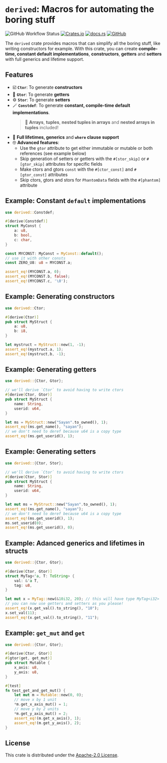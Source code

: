 # `derived`: Macros for automating the boring stuff

![GitHub Workflow Status](https://img.shields.io/github/workflow/status/ohsayan/derived/Test?style=flat-square) [![Crates.io](https://img.shields.io/crates/v/derived?style=flat-square)](https://crates.io/crates/derived) [![docs.rs](https://img.shields.io/docsrs/derived?style=flat-square)](https://docs.rs/derived) [![GitHub](https://img.shields.io/github/license/ohsayan/derived?style=flat-square)](./LICENSE)

The `derived` crate provides macros that can simplify all the boring stuff, like writing constructors for example. With this crate, you can create **compile-time, constant default implementations**, **constructors**, **getters** and
**setters** with full generics and lifetime support.

## Features

- ☑️ **`Ctor`**: To generate **constructors**
- 🤌 **`Gtor`**: To generate **getters**
- ⚙️ **`Stor`**: To generate **setters**
- 🪄 **`Constdef`**: To generate **constant, compile-time default implementations**.
  > 🎉 **Arrays**, **tuples**, **nested tuples in arrays** and **nested arrays in tuples** included!
- 💯 **Full lifetimes, generics** and **`where` clause support**
- 🤓 **Advanced features**:
  - Use the `gtor` attribute to get either immutable or mutable or both references (see example below)
  - Skip generation of setters or getters with the `#[stor_skip]` or `#[gtor_skip]` attributes for
    specific fields
  - Make ctors and gtors `const` with the `#[ctor_const]` and `#[gtor_const]` attributes
  - Skip ctors, gtors and stors for `PhantomData` fields with the `#[phantom]` attribute

## Example: Constant `default` implementations

```rust
use derived::Constdef;

#[derive(Constdef)]
struct MyConst {
    a: u8,
    b: bool,
    c: char,
}

const MYCONST: MyConst = MyConst::default();
// use it with other consts
const ZERO_U8: u8 = MYCONST.a;

assert_eq!(MYCONST.a, 0);
assert_eq!(MYCONST.b, false);
assert_eq!(MYCONST.c, '\0');
```

## Example: Generating constructors

```rust
use derived::Ctor;

#[derive(Ctor)]
pub struct MyStruct {
    a: u8,
    b: i8,
}

let mystruct = MyStruct::new(1, -1);
assert_eq!(mystruct.a, 1);
assert_eq!(mystruct,b, -1);
```

## Example: Generating getters

```rust
use derived::{Ctor, Gtor};

// we'll derive `Ctor` to avoid having to write ctors
#[derive(Ctor, Gtor)]
pub struct MyStruct {
    name: String,
    userid: u64,
}

let ms = MyStruct::new("Sayan".to_owned(), 1);
assert_eq!(ms.get_name(), "sayan");
// we don't need to deref because u64 is a copy type
assert_eq!(ms.get_userid(), 1);
```

## Example: Generating setters

```rust
use derived::{Ctor, Stor};

// we'll derive `Ctor` to avoid having to write ctors
#[derive(Ctor, Stor)]
pub struct MyStruct {
    name: String,
    userid: u64,
}

let mut ms = MyStruct::new("Sayan".to_owned(), 1);
assert_eq!(ms.get_name(), "sayan");
// we don't need to deref because u64 is a copy type
assert_eq!(ms.get_userid(), 1);
ms.set_userid(0);
assert_eq!(ms.get_userid(), 0);
```

## Example: Adanced generics and lifetimes in structs

```rust
use derived::{Ctor, Gtor};

#[derive(Ctor, Gtor)]
struct MyTag<'a, T: ToString> {
    val: &'a T,
    tag: u8,
}

let mut x = MyTag::new(&10i32, 20); // this will have type MyTag<i32>
// you can now use getters and setters as you please!
assert_eq!(x.get_val().to_string(), "10");
x.set_val(11);
assert_eq!(x.get_val().to_string(), "11");
```

## Example: `get_mut` and `get`

```rust
use derived::{Ctor, Gtor};

#[derive(Ctor, Gtor)]
#[gtor(get, get_mut)]
pub struct Mutable {
    x_axis: u8,
    y_axis: u8,
}

#[test]
fn test_get_and_get_mut() {
    let mut m = Mutable::new(0, 0);
    // move x by 1 unit
    *m.get_x_axis_mut() = 1;
    // move y by 2 units
    *m.get_y_axis_mut() = 2;
    assert_eq!(m.get_x_axis(), 1);
    assert_eq!(m.get_y_axis(), 2);
}
```

## License

This crate is distributed under the [Apache-2.0 License](./LICENSE).
